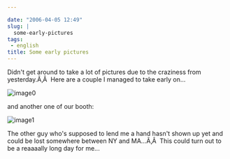 ```yaml
---

date: "2006-04-05 12:49"
slug: |
  some-early-pictures
tags:
 - english
title: Some early pictures
---
```


Didn't get around to take a lot of pictures due to the craziness from
yesterday.Ã‚Â  Here are a couple I managed to take early on...

![image0](http://static.flickr.com/35/123720709_5b31981da1.jpg)

and another one of our booth:

![image1](http://static.flickr.com/40/123720710_029e36ee42.jpg)

The other guy who's supposed to lend me a hand hasn't shown up yet and
could be lost somewhere between NY and MA...Ã‚Â  This could turn out to
be a reaaaally long day for me...
